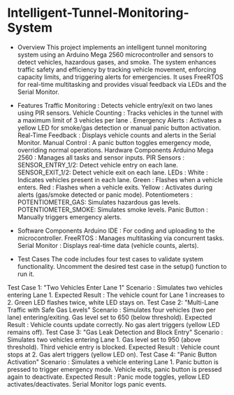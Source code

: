 # Intelligent-Tunnel-Monitoring-System
 - Overview
This project implements an intelligent tunnel monitoring system using an Arduino Mega 2560 microcontroller and sensors to detect vehicles, hazardous gases, and smoke. The system enhances traffic safety and efficiency by tracking vehicle movement, enforcing capacity limits, and triggering alerts for emergencies. It uses FreeRTOS for real-time multitasking and provides visual feedback via LEDs and the Serial Monitor.

 - Features
Traffic Monitoring : Detects vehicle entry/exit on two lanes using PIR sensors.
Vehicle Counting : Tracks vehicles in the tunnel with a maximum limit of 3 vehicles per lane .
Emergency Alerts : Activates a yellow LED for smoke/gas detection or manual panic button activation.
Real-Time Feedback : Displays vehicle counts and alerts in the Serial Monitor.
Manual Control : A panic button toggles emergency mode, overriding normal operations.
Hardware Components
Arduino Mega 2560 : Manages all tasks and sensor inputs.
PIR Sensors :
SENSOR_ENTRY_1/2: Detect vehicle entry on each lane.
SENSOR_EXIT_1/2: Detect vehicle exit on each lane.
LEDs :
White : Indicates vehicles present in each lane.
Green : Flashes when a vehicle enters.
Red : Flashes when a vehicle exits.
Yellow : Activates during alerts (gas/smoke detected or panic mode).
Potentiometers :
POTENTIOMETER_GAS: Simulates hazardous gas levels.
POTENTIOMETER_SMOKE: Simulates smoke levels.
Panic Button : Manually triggers emergency alerts.

 - Software Components
Arduino IDE : For coding and uploading to the microcontroller.
FreeRTOS : Manages multitasking via concurrent tasks.
Serial Monitor : Displays real-time data (vehicle counts, alerts).

 - Test Cases
The code includes four test cases to validate system functionality. Uncomment the desired test case in the setup() function to run it.

Test Case 1: "Two Vehicles Enter Lane 1"
Scenario :
Simulates two vehicles entering Lane 1.
Expected Result :
The vehicle count for Lane 1 increases to 2.
Green LED flashes twice, white LED stays on.
Test Case 2: "Multi-Lane Traffic with Safe Gas Levels"
Scenario :
Simulates four vehicles (two per lane) entering/exiting.
Gas level set to 650 (below threshold).
Expected Result :
Vehicle counts update correctly.
No gas alert triggers (yellow LED remains off).
Test Case 3: "Gas Leak Detection and Block Entry"
Scenario :
Simulates two vehicles entering Lane 1.
Gas level set to 950 (above threshold).
Third vehicle entry is blocked.
Expected Result :
Vehicle count stops at 2.
Gas alert triggers (yellow LED on).
Test Case 4: "Panic Button Activation"
Scenario :
Simulates a vehicle entering Lane 1.
Panic button is pressed to trigger emergency mode.
Vehicle exits, panic button is pressed again to deactivate.
Expected Result :
Panic mode toggles, yellow LED activates/deactivates.
Serial Monitor logs panic events.
